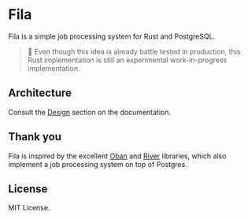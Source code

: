 # Fila

Fila is a simple job processing system for Rust and PostgreSQL.

> 🚧 Even though this idea is already battle tested in production, this Rust
> implementation is still an experimental work-in-progress implementation.

## Architecture

Consult the [Design](./docs/design.md) section on the documentation.

## Thank you

Fila is inspired by the excellent [Oban] and [River] libraries, which also
implement a job processing system on top of Postgres.

[Oban]: https://github.com/sorentwo/oban
[River]: https://github.com/riverqueue/river

## License

MIT License.
